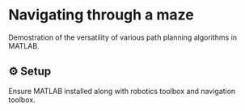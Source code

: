 # Navigating through a maze
Demostration of the versatility of various path planning algorithms in MATLAB.

## ⚙️ Setup
Ensure MATLAB installed along with robotics toolbox and navigation toolbox.
